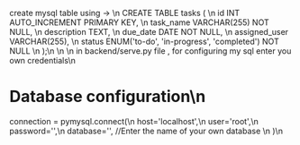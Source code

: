 create mysql table using -> \n
CREATE TABLE tasks (         \n
    id INT AUTO_INCREMENT PRIMARY KEY,  \n
    task_name VARCHAR(255) NOT NULL,  \n
    description TEXT,              \n
    due_date DATE NOT NULL,        \n
    assigned_user VARCHAR(255),      \n
    status ENUM('to-do', 'in-progress', 'completed') NOT NULL     \n
);\n
\n
\n
in backend/serve.py file , for configuring my sql enter you own credentials\n
# Database configuration\n
connection = pymysql.connect(\n
    host='localhost',\n
    user='root',\n
    password='',\n
    database='',      //Enter the name of your own database \n
)\n
